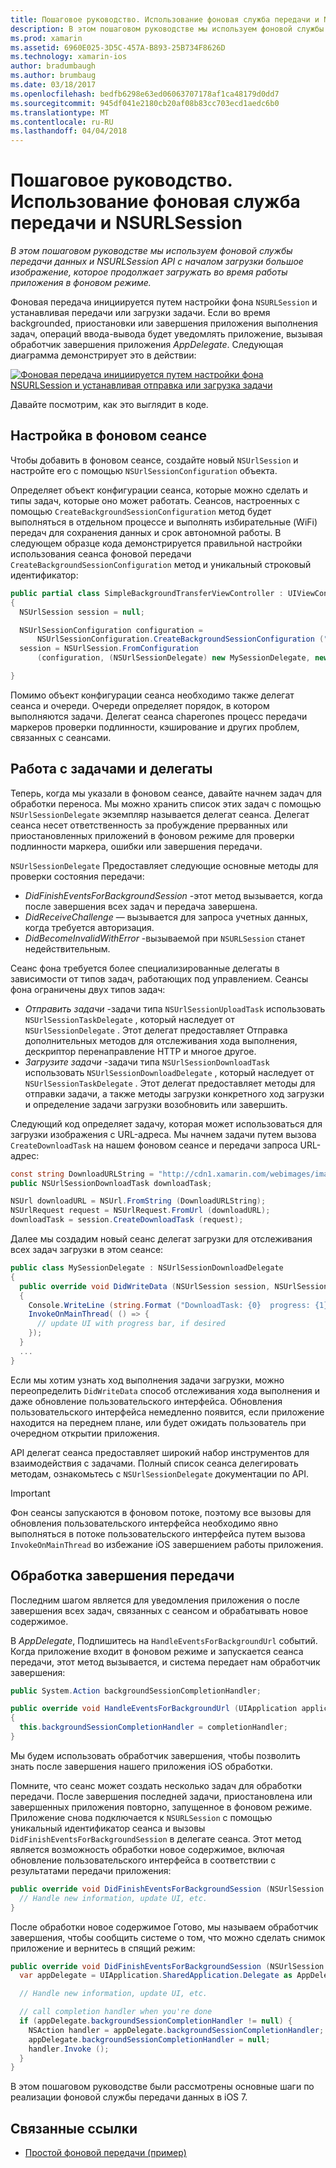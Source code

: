 ```yaml
---
title: Пошаговое руководство. Использование фоновая служба передачи и NSURLSession
description: В этом пошаговом руководстве мы используем фоновой службы передачи данных и NSURLSession API с началом загрузки большое изображение, которое продолжает загружать во время работы приложения в фоновом режиме.
ms.prod: xamarin
ms.assetid: 6960E025-3D5C-457A-B893-25B734F8626D
ms.technology: xamarin-ios
author: bradumbaugh
ms.author: brumbaug
ms.date: 03/18/2017
ms.openlocfilehash: bedfb6298e63ed06063707178af1ca48179d0dd7
ms.sourcegitcommit: 945df041e2180cb20af08b83cc703ecd1aedc6b0
ms.translationtype: MT
ms.contentlocale: ru-RU
ms.lasthandoff: 04/04/2018
---
```

# <a name="walkthrough---using-background-transfer-service-and-nsurlsession"></a>Пошаговое руководство. Использование фоновая служба передачи и NSURLSession

_В этом пошаговом руководстве мы используем фоновой службы передачи данных и NSURLSession API с началом загрузки большое изображение, которое продолжает загружать во время работы приложения в фоновом режиме._

Фоновая передача инициируется путем настройки фона `NSURLSession` и устанавливая передачи или загрузки задачи. Если во время backgrounded, приостановки или завершения приложения выполнения задач, операций ввода-вывода будет уведомлять приложение, вызывая обработчик завершения приложения *AppDelegate*. Следующая диаграмма демонстрирует это в действии:

 [![](background-transfer-walkthrough-images/transfer.png "Фоновая передача инициируется путем настройки фона NSURLSession и устанавливая отправка или загрузка задачи")](background-transfer-walkthrough-images/transfer.png#lightbox)

Давайте посмотрим, как это выглядит в коде.

## <a name="configuring-a-background-session"></a>Настройка в фоновом сеансе

Чтобы добавить в фоновом сеансе, создайте новый `NSUrlSession` и настройте его с помощью `NSUrlSessionConfiguration` объекта.

Определяет объект конфигурации сеанса, которые можно сделать и типы задач, которые оно может работать.
Сеансов, настроенных с помощью `CreateBackgroundSessionConfiguration` метод будет выполняться в отдельном процессе и выполнять избирательные (WiFi) передач для сохранения данных и срок автономной работы.
В следующем образце кода демонстрируется правильной настройки использования сеанса фоновой передачи `CreateBackgroundSessionConfiguration` метод и уникальный строковый идентификатор:

```csharp
public partial class SimpleBackgroundTransferViewController : UIViewController
{
  NSUrlSession session = null;

  NSUrlSessionConfiguration configuration =
      NSUrlSessionConfiguration.CreateBackgroundSessionConfiguration ("com.SimpleBackgroundTransfer.BackgroundSession");
  session = NSUrlSession.FromConfiguration
      (configuration, (NSUrlSessionDelegate) new MySessionDelegate, new NSOperationQueue());

}
```

Помимо объект конфигурации сеанса необходимо также делегат сеанса и очереди.
Очереди определяет порядок, в котором выполняются задачи. Делегат сеанса chaperones процесс передачи маркеров проверки подлинности, кэширование и других проблем, связанных с сеансами.

## <a name="working-with-tasks-and-delegates"></a>Работа с задачами и делегаты

Теперь, когда мы указали в фоновом сеансе, давайте начнем задач для обработки переноса. Мы можно хранить список этих задач с помощью `NSUrlSessionDelegate` экземпляр называется делегат сеанса. Делегат сеанса несет ответственность за пробуждение прерванных или приостановленных приложений в фоновом режиме для проверки подлинности маркера, ошибки или завершения передачи.

`NSUrlSessionDelegate` Предоставляет следующие основные методы для проверки состояния передачи:

-  *DidFinishEventsForBackgroundSession* -этот метод вызывается, когда после завершения всех задач и передача завершена.
-  *DidReceiveChallenge* — вызывается для запроса учетных данных, когда требуется авторизация.
-  *DidBecomeInvalidWithError* -вызываемой при `NSURLSession` станет недействительным.


Сеанс фона требуется более специализированные делегаты в зависимости от типов задач, работающих под управлением. Сеансы фона ограничены двух типов задач:

-  *Отправить задачи* -задачи типа `NSUrlSessionUploadTask` использовать `NSUrlSessionTaskDelegate` , который наследует от `NSUrlSessionDelegate` . Этот делегат предоставляет Отправка дополнительных методов для отслеживания хода выполнения, дескриптор перенаправление HTTP и многое другое.
-  *Загрузите задачи* -задачи типа `NSUrlSessionDownloadTask` использовать `NSUrlSessionDownloadDelegate` , который наследует от `NSUrlSessionTaskDelegate` . Этот делегат предоставляет методы для отправки задачи, а также методы загрузки конкретного ход загрузки и определение задачи загрузки возобновить или завершить.


Следующий код определяет задачу, которая может использоваться для загрузки изображения с URL-адреса. Мы начнем задачи путем вызова `CreateDownloadTask` на нашем фоновом сеансе и передачи запроса URL-адрес:

```csharp
const string DownloadURLString = "http://cdn1.xamarin.com/webimages/images/xamarin.png";
public NSUrlSessionDownloadTask downloadTask;

NSUrl downloadURL = NSUrl.FromString (DownloadURLString);
NSUrlRequest request = NSUrlRequest.FromUrl (downloadURL);
downloadTask = session.CreateDownloadTask (request);
```

Далее мы создадим новый сеанс делегат загрузки для отслеживания всех задач загрузки в этом сеансе:

```csharp
public class MySessionDelegate : NSUrlSessionDownloadDelegate
{
  public override void DidWriteData (NSUrlSession session, NSUrlSessionDownloadTask downloadTask, long bytesWritten, long totalBytesWritten, long totalBytesExpectedToWrite)
  {
    Console.WriteLine (string.Format ("DownloadTask: {0}  progress: {1}", downloadTask, progress));
    InvokeOnMainThread( () => {
      // update UI with progress bar, if desired
    });
  }
  ...
}
```

Если мы хотим узнать ход выполнения задачи загрузки, можно переопределить `DidWriteData` способ отслеживания хода выполнения и даже обновление пользовательского интерфейса. Обновления пользовательского интерфейса немедленно появится, если приложение находится на переднем плане, или будет ожидать пользователь при очередном открытии приложения.

API делегат сеанса предоставляет широкий набор инструментов для взаимодействия с задачами. Полный список сеанса делегировать методам, ознакомьтесь с `NSUrlSessionDelegate` документации по API.

> [!IMPORTANT]
> Фон сеансы запускаются в фоновом потоке, поэтому все вызовы для обновления пользовательского интерфейса необходимо явно выполняться в потоке пользовательского интерфейса путем вызова `InvokeOnMainThread` во избежание iOS завершением работы приложения. 


## <a name="handling-transfer-completion"></a>Обработка завершения передачи

Последним шагом является для уведомления приложения о после завершения всех задач, связанных с сеансом и обрабатывать новое содержимое.

В *AppDelegate*, Подпишитесь на `HandleEventsForBackgroundUrl` событий. Когда приложение входит в фоновом режиме и запускается сеанса передачи, этот метод вызывается, и система передает нам обработчик завершения:

```csharp
public System.Action backgroundSessionCompletionHandler;

public override void HandleEventsForBackgroundUrl (UIApplication application, string sessionIdentifier, System.Action completionHandler)
{
  this.backgroundSessionCompletionHandler = completionHandler;
}
```

Мы будем использовать обработчик завершения, чтобы позволить знать после завершения нашего приложения iOS обработки.

Помните, что сеанс может создать несколько задач для обработки передачи. После завершения последней задачи, приостановлена или завершенных приложения повторно, запущенное в фоновом режиме. Приложение снова подключается к `NSURLSession` с помощью уникальный идентификатор сеанса и вызовы `DidFinishEventsForBackgroundSession` в делегате сеанса. Этот метод является возможность обработки новое содержимое, включая обновление пользовательского интерфейса в соответствии с результатами передачи приложения:

```csharp
public override void DidFinishEventsForBackgroundSession (NSUrlSession session) {
  // Handle new information, update UI, etc.
}
```

После обработки новое содержимое Готово, мы называем обработчик завершения, чтобы сообщить системе о том, что можно сделать снимок приложение и вернитесь в спящий режим:

```csharp
public override void DidFinishEventsForBackgroundSession (NSUrlSession session) {
  var appDelegate = UIApplication.SharedApplication.Delegate as AppDelegate;

  // Handle new information, update UI, etc.

  // call completion handler when you're done
  if (appDelegate.backgroundSessionCompletionHandler != null) {
    NSAction handler = appDelegate.backgroundSessionCompletionHandler;
    appDelegate.backgroundSessionCompletionHandler = null;
    handler.Invoke ();
  }
}
```

В этом пошаговом руководстве были рассмотрены основные шаги по реализации фоновой службы передачи данных в iOS 7.



## <a name="related-links"></a>Связанные ссылки

- [Простой фоновой передачи (пример)](https://developer.xamarin.com/samples/monotouch/SimpleBackgroundTransfer/)
